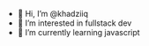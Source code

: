 - 👋 Hi, I’m @khadziiq
- 👀 I’m interested in fullstack dev
- 🌱 I’m currently learning javascript


<!---
khadziiq/khadziiq is a ✨ special ✨ repository because its `README.md` (this file) appears on your GitHub profile.
You can click the Preview link to take a look at your changes.
--->
